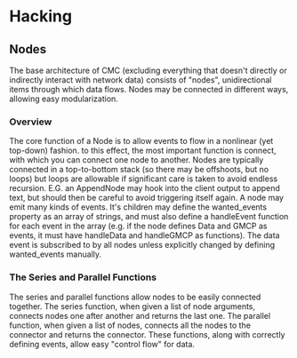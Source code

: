 # Hacking

## Nodes
The base architecture of CMC (excluding everything that doesn't directly or indirectly interact with network data) consists of "nodes", unidirectional items through which data flows. Nodes may be connected in different ways, allowing easy modularization.

### Overview
The core function of a Node is to allow events to flow in a nonlinear (yet top-down) fashion. to this effect, the most important function is connect, with which you can connect one node to another. Nodes are typically connected in a top-to-bottom stack (so there may be offshoots, but no loops) but loops are allowable if significant care is taken to avoid endless recursion. E.G. an AppendNode may hook into the client output to append text, but should then be careful to avoid triggering itself again.
A node may emit many kinds of events. It's children may define the wanted_events property as an array of strings, and must also define a handleEvent function for each event in the array (e.g. if the node defines Data and GMCP as events, it must have handleData and handleGMCP as functions). The data event is subscribed to by all nodes unless explicitly changed by defining wanted_events manually.

### The Series and Parallel Functions
The series and parallel functions allow nodes to be easily connected together. The series function, when given a list of node arguments, connects nodes one after another and returns the last one. The parallel function, when given a list of nodes, connects all the nodes to the connector and returns the connector.
These functions, along with correctly defining events, allow easy "control flow" for data.

